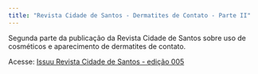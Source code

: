 ```yaml
---
title: "Revista Cidade de Santos - Dermatites de Contato - Parte II"
---
```


Segunda parte da publicação da Revista Cidade de Santos sobre uso de cosméticos e aparecimento de dermatites de contato.

Acesse: <a href="http://issuu.com/revistacidadedesantos/docs/edicao005">Issuu Revista Cidade de Santos - edição 005</a>
